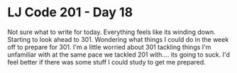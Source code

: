 # LJ Code 201 - Day 18

Not sure what to write for today.  Everything feels like its winding down.  Starting to look ahead to 301.  Wondering what things I could do in the week off to prepare for 301.  I'm a little worried about 301 tackling things I'm unfamiliar with at the same pace we tackled 201 with.... its going to suck.  I'd feel better if there was some stuff I could study to get me prepared.
